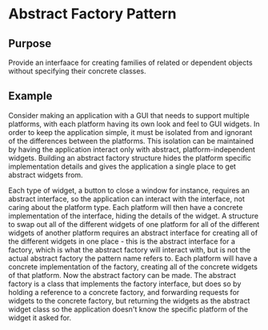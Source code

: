 # Abstract Factory Pattern

## Purpose

Provide an interfaace for creating families of related or dependent objects without specifying their concrete classes.

## Example
Consider making an application with a GUI that needs to support multiple platforms, with each platform having its own look and feel to GUI widgets. In order to keep the application simple, it must be isolated from and ignorant of the differences between the platforms. This isolation can be maintained by having the application interact only with abstract, platform-independent widgets. Building an abstract factory structure hides the platform specific implementation details and gives the application a single place to get abstract widgets from.

Each type of widget, a button to close a window for instance, requires an abstract interface, so the application can interact with the interface, not caring about the platform type. Each platform will then have a concrete implementation of the interface, hiding the details of the widget.
A structure to swap out all of the different widgets of one platform for all of the different widgets of another platform requires an abstract interface for creating all of the different widgets in one place - this is the abstract interface for a factory, which is what the abstract factory will interact with, but is not the actual abstract factory the pattern name refers to.
Each platform will have a concrete implementation of the factory, creating all of the concrete widgets of that platform. Now the abstract factory can be made. The abstract factory is a class that implements the factory interface, but does so by holding a reference to a concrete factory, and forwarding requests for widgets to the concrete factory, but returning the widgets as the abstract widget class so the application doesn't know the specific platform of the widget it asked for.
